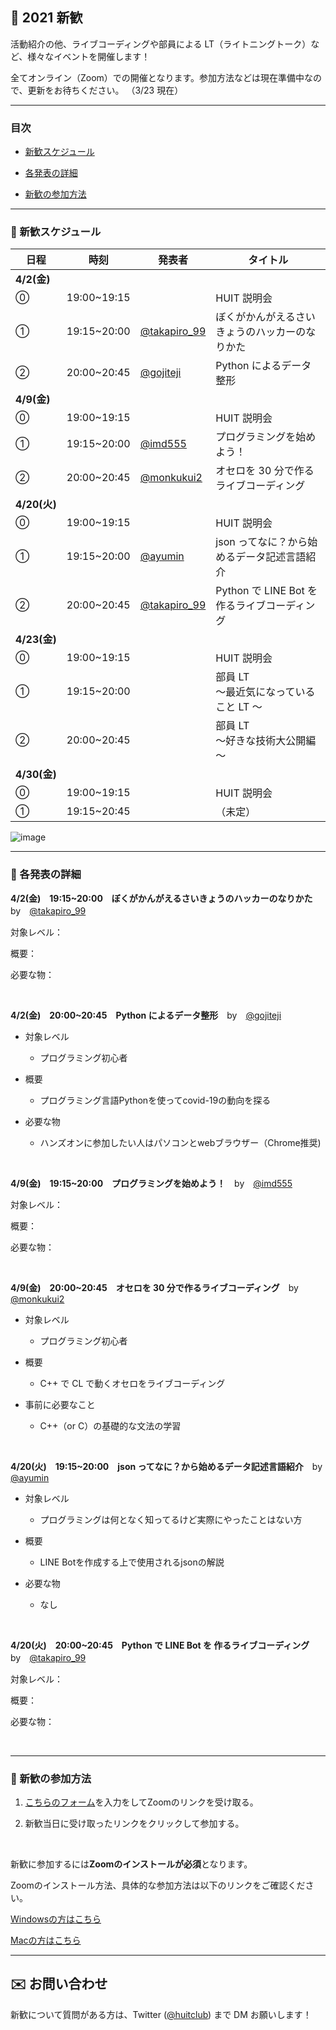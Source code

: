 ## 🎉 2021 新歓

活動紹介の他、ライブコーディングや部員による LT（ライトニングトーク）など、様々なイベントを開催します！

全てオンライン（Zoom）での開催となります。参加方法などは現在準備中なので、更新をお待ちください。
（3/23 現在）

<!--各セッションは日本語で行われます。-->

<!-- ↑english page なかったらいらん -->

---

### 目次

- [新歓スケジュール](#schedule)

- [各発表の詳細](#detail)

- [新歓の参加方法](#join)

---

<!-- ページ内遷移用のaタグ -->
<a id="schedule"></a>

### 📅 新歓スケジュール

| 日程         | 時刻        | 発表者                                          | タイトル                                       |
| ------------ | ----------- | ----------------------------------------------- | ---------------------------------------------- |
| **4/2(金)**  |             |                                                 |                                                |
| ⓪            | 19:00~19:15 |                                                 | HUIT 説明会                                    |
| ①            | 19:15~20:00 | [@takapiro_99](https://twitter.com/takapiro_99) | ぼくがかんがえるさいきょうのハッカーのなりかた |
| ②            | 20:00~20:45 | [@gojiteji](https://twitter.com/gojiteji)       | Python によるデータ整形                        |
| **4/9(金)**  |
| ⓪            | 19:00~19:15 |                                                 | HUIT 説明会                                    |
| ①            | 19:15~20:00 | [@imd555](https://twitter.com/imd555)           | プログラミングを始めよう！                 |
| ②            | 20:00~20:45 | [@monkukui2](https://twitter.com/monkukui2)     | オセロを 30 分で作るライブコーディング         |
| **4/20(火)** |
| ⓪            | 19:00~19:15 |                                                 | HUIT 説明会                                    |
| ①            | 19:15~20:00 | [@ayumin](https://twiiter.com/shoumoji)         | json ってなに？から始めるデータ記述言語紹介    |
| ②            | 20:00~20:45 | [@takapiro_99](https://twitter.com/takapiro_99) | Python で LINE Bot を 作るライブコーディング    |
| **4/23(金)** |
| ⓪            | 19:00~19:15 |                                                 | HUIT 説明会                                   |
| ①            | 19:15~20:00 |                                                 | 部員 LT<br/>～最近気になっていること LT ～     |
| ②            | 20:00~20:45 |                                                 | 部員 LT<br/>～好きな技術大公開編～             |
| **4/30(金)** |
| ⓪            | 19:00~19:15 |                                                 | HUIT 説明会                                    |
| ①            | 19:15~20:45 |                                                 | （未定）                                       |

<!-- （仮画像） -->

![image](https://cdn.discordapp.com/attachments/805470398950277162/823906619695824946/2021-03-23_22.10.03.png)

---

<!-- ページ内遷移用のaタグ -->
<a id="detail"></a>

### 📘 各発表の詳細

**4/2(金)　19:15~20:00　ぼくがかんがえるさいきょうのハッカーのなりかた**　by　[@takapiro_99](https://twitter.com/takapiro_99)

対象レベル：

概要：

必要な物：

<br>

**4/2(金)　20:00~20:45　Python によるデータ整形**　by　[@gojiteji](https://twitter.com/gojiteji)

- 対象レベル
    - プログラミング初心者

- 概要
    - プログラミング言語Pythonを使ってcovid-19の動向を探る

- 必要な物
    - ハンズオンに参加したい人はパソコンとwebブラウザー（Chrome推奨)

<br>

**4/9(金)　19:15~20:00　プログラミングを始めよう！**　by　[@imd555](https://twitter.com/imd555)

対象レベル：

概要：

必要な物：

<br>

**4/9(金)　20:00~20:45　オセロを 30 分で作るライブコーディング**　by　[@monkukui2](https://twitter.com/monkukui2)

- 対象レベル
    - プログラミング初心者

- 概要
    - C++ で CL で動くオセロをライブコーディング

- 事前に必要なこと
    - C++（or C）の基礎的な文法の学習

<br>

**4/20(火)　19:15~20:00　json ってなに？から始めるデータ記述言語紹介**　by　[@ayumin](https://twiiter.com/shoumoji)

- 対象レベル
    - プログラミングは何となく知ってるけど実際にやったことはない方

- 概要
    - LINE Botを作成する上で使用されるjsonの解説

- 必要な物
    - なし

<br>

**4/20(火)　20:00~20:45　Python で LINE Bot を 作るライブコーディング**　by　[@takapiro_99](https://twitter.com/takapiro_99)

対象レベル：

概要：

必要な物：

<br>

---

<!-- ページ内遷移用のaタグ -->
<a id="join"></a>

### 📝 新歓の参加方法

<!-- フォームのURLは未設定 -->
1. [こちらのフォーム](https://docs.google.com/forms/d/e/1FAIpQLSe8yyWIPMa-cB4NiONBPLOeMuwXxO6gpRNIMOQoK9J4qOI-fw/viewform?usp=sf_link)を入力をしてZoomのリンクを受け取る。

2. 新歓当日に受け取ったリンクをクリックして参加する。

<br>

新歓に参加するには**Zoomのインストールが必須**となります。

Zoomのインストール方法、具体的な参加方法は以下のリンクをご確認ください。 

[Windowsの方はこちら](https://www.fortune-factory.net/2020/07/zoom-pc-1)

[Macの方はこちら](https://yogashare.info/blog/zoom-macbook-2/)

---

## ✉️ お問い合わせ

新歓について質問がある方は、Twitter ([@huitclub](https://twitter.com/huitclub/)) まで DM お願いします！